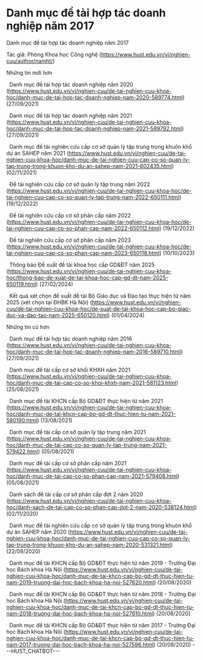 # Danh mục đề tài hợp tác doanh nghiệp năm 2017

Danh mục đề tài hợp tác doanh nghiệp năm 2017

Tác giả: Phòng Khoa học Công nghệ (https://www.hust.edu.vn/vi/nghien-cuu/author/namht/)

Những tin mới hơn

 
Danh mục đề tài hợp tác doanh nghiệp năm 2020 (https://www.hust.edu.vn/vi/nghien-cuu/de-tai-nghien-cuu-khoa-hoc/danh-muc-de-tai-hop-tac-doanh-nghiep-nam-2020-589774.html)
(27/09/2021)

 
Danh mục đề tài hợp tác doanh nghiệp năm 2021 (https://www.hust.edu.vn/vi/nghien-cuu/de-tai-nghien-cuu-khoa-hoc/danh-muc-de-tai-hop-tac-doanh-nghiep-nam-2021-589792.html)
(27/09/2021)

 
Danh mục đề tài nghiên cứu cấp cơ sở quản lý tập trung trong khuôn khổ dự án SAHEP năm 2021 (https://www.hust.edu.vn/vi/nghien-cuu/de-tai-nghien-cuu-khoa-hoc/danh-muc-de-tai-nghien-cuu-cap-co-so-quan-ly-tap-trung-trong-khuon-kho-du-an-sahep-nam-2021-602435.html)
(02/11/2021)

 
Đề tài nghiên cứu cấp cơ sở quản lý tập trung năm 2022 (https://www.hust.edu.vn/vi/nghien-cuu/de-tai-nghien-cuu-khoa-hoc/de-tai-nghien-cuu-cap-co-so-quan-ly-tap-trung-nam-2022-650111.html)
(19/12/2022)

 
Đề tài nghiên cứu cấp cơ sở phân cấp năm 2022 (https://www.hust.edu.vn/vi/nghien-cuu/de-tai-nghien-cuu-khoa-hoc/de-tai-nghien-cuu-cap-co-so-phan-cap-nam-2022-650112.html)
(19/12/2022)

 
Đề tài nghiên cứu cấp cơ sở phân cấp năm 2023 (https://www.hust.edu.vn/vi/nghien-cuu/de-tai-nghien-cuu-khoa-hoc/de-tai-nghien-cuu-cap-co-so-phan-cap-nam-2023-650118.html)
(10/10/2023)

 
Thông báo Đề xuất đề tài khoa học cấp GD&amp;ĐT năm 2025 (https://www.hust.edu.vn/vi/nghien-cuu/de-tai-nghien-cuu-khoa-hoc/thong-bao-de-xuat-de-tai-khoa-hoc-cap-gd-dt-nam-2025-650119.html)
(27/02/2024)

 
Kết quả xét chọn đề xuất đề tài Bộ Giáo dục và Đào tạo thực hiện từ năm 2025 (xét chọn tại ĐHBK Hà Nội) (https://www.hust.edu.vn/vi/nghien-cuu/de-tai-nghien-cuu-khoa-hoc/de-xuat-de-tai-khoa-hoc-cap-bo-giao-duc-va-dao-tao-nam-2025-650120.html)
(01/04/2024)

Những tin cũ hơn

 
Danh mục đề tài hợp tác doanh nghiệp năm 2016 (https://www.hust.edu.vn/vi/nghien-cuu/de-tai-nghien-cuu-khoa-hoc/danh-muc-de-tai-hop-tac-doanh-nghiep-nam-2016-589710.html)
(27/09/2021)

 
Danh mục đề tài cấp cơ sở khối KHXH năm 2021 (https://www.hust.edu.vn/vi/nghien-cuu/de-tai-nghien-cuu-khoa-hoc/danh-muc-de-tai-cap-co-so-khoi-khxh-nam-2021-581123.html)
(25/08/2021)

 
Danh mục đề tài KHCN cấp Bộ GD&amp;ĐT thực hiện từ năm 2021 (https://www.hust.edu.vn/vi/nghien-cuu/de-tai-nghien-cuu-khoa-hoc/danh-muc-de-tai-khcn-cap-bo-gd-dt-thuc-hien-tu-nam-2021-580190.html)
(13/08/2021)

 
Danh mục đề tài cấp cơ sở quản lý tập trung năm 2021 (https://www.hust.edu.vn/vi/nghien-cuu/de-tai-nghien-cuu-khoa-hoc/danh-muc-de-tai-cap-co-so-quan-ly-tap-trung-nam-2021-579422.html)
(05/08/2021)

 
Danh mục đề tài cấp cơ sở phân cấp năm 2021 (https://www.hust.edu.vn/vi/nghien-cuu/de-tai-nghien-cuu-khoa-hoc/danh-muc-de-tai-cap-co-so-phan-cap-nam-2021-579408.html)
(05/08/2021)

 
Danh sách đề tài cấp cơ sở phân cấp đợt 2 năm 2020 (https://www.hust.edu.vn/vi/nghien-cuu/de-tai-nghien-cuu-khoa-hoc/danh-sach-de-tai-cap-co-so-phan-cap-dot-2-nam-2020-538124.html)
(02/11/2020)

 
Danh mục đề tài nghiên cứu cấp cơ sở quản lý tập trung trong khuôn khổ dự án SAHEP năm 2020 (https://www.hust.edu.vn/vi/nghien-cuu/de-tai-nghien-cuu-khoa-hoc/danh-muc-de-tai-nghien-cuu-cap-co-so-quan-ly-tap-trung-trong-khuon-kho-du-an-sahep-nam-2020-531321.html)
(22/09/2020)

 
Danh mục đề tài KHCN cấp Bộ GD&amp;ĐT thực hiện từ năm 2019 - Trường Đại học Bách khoa Hà Nội (https://www.hust.edu.vn/vi/nghien-cuu/de-tai-nghien-cuu-khoa-hoc/danh-muc-de-tai-khcn-cap-bo-gd-dt-thuc-hien-tu-nam-2019-truong-dai-hoc-bach-khoa-ha-noi-527620.html)
(20/08/2020)

 
Danh mục đề tài KHCN cấp Bộ GD&amp;ĐT thực hiện từ năm 2018 - Trường Đại học Bách khoa Hà Nội (https://www.hust.edu.vn/vi/nghien-cuu/de-tai-nghien-cuu-khoa-hoc/danh-muc-de-tai-khcn-cap-bo-gd-dt-thuc-hien-tu-nam-2018-truong-dai-hoc-bach-khoa-ha-noi-527610.html)
(20/08/2020)

 
Danh mục đề tài KHCN cấp Bộ GD&amp;ĐT thực hiện từ năm 2017 - Trường Đại học Bách khoa Hà Nội (https://www.hust.edu.vn/vi/nghien-cuu/de-tai-nghien-cuu-khoa-hoc/danh-muc-de-tai-khcn-cap-bo-gd-dt-thuc-hien-tu-nam-2017-truong-dai-hoc-bach-khoa-ha-noi-527596.html)
(20/08/2020) 
 ---HUST_CHATBOT---